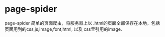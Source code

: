 # page-spider
page-spider 简单的页面爬虫，将服务器上以 .html的页面全部保存在本地，包括页面用到的css,js,image,font,html, 以及 css里引用的image.
